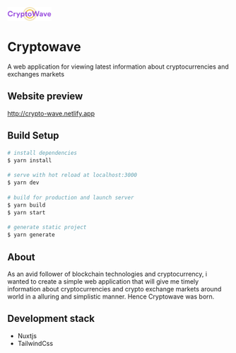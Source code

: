 <img src="/static/img/logo.svg" alt="cryptowave logo" width="100"/> <br>

# Cryptowave

A web application for viewing latest information about cryptocurrencies and exchanges markets

## Website preview

http://crypto-wave.netlify.app

## Build Setup

```bash
# install dependencies
$ yarn install

# serve with hot reload at localhost:3000
$ yarn dev

# build for production and launch server
$ yarn build
$ yarn start

# generate static project
$ yarn generate
```

## About

As an avid follower of blockchain technologies and cryptocurrency, i wanted to create a simple web application that will give me timely information about cryptocurrencies and crypto exchange markets around world in a alluring and simplistic manner. Hence Cryptowave was born.

## Development stack

- Nuxtjs
- TailwindCss
